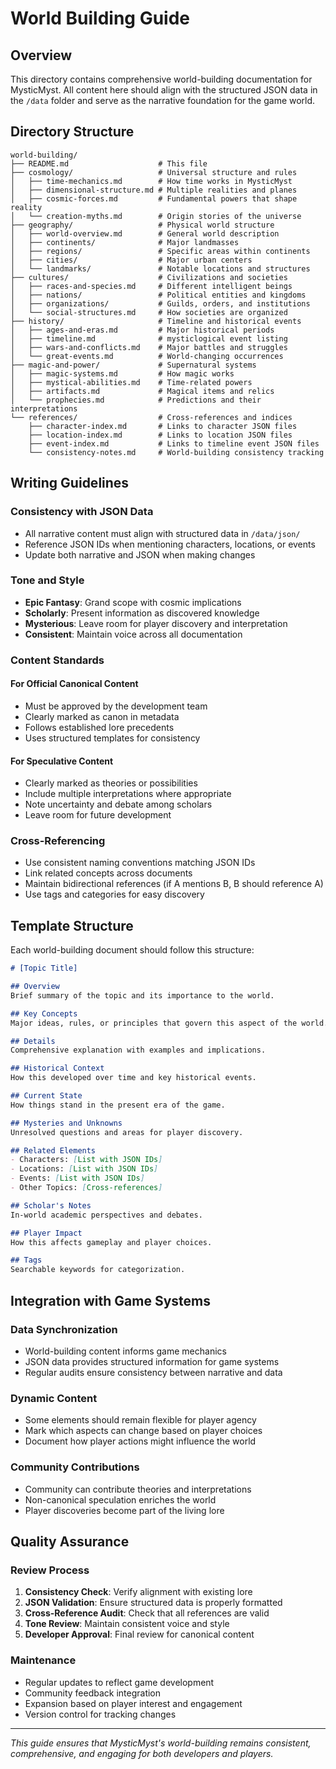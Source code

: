 # World Building Guide

## Overview

This directory contains comprehensive world-building documentation for MysticMyst. All content here should align with the structured JSON data in the `/data` folder and serve as the narrative foundation for the game world.

## Directory Structure

```
world-building/
├── README.md                    # This file
├── cosmology/                   # Universal structure and rules
│   ├── time-mechanics.md        # How time works in MysticMyst
│   ├── dimensional-structure.md # Multiple realities and planes
│   ├── cosmic-forces.md         # Fundamental powers that shape reality
│   └── creation-myths.md        # Origin stories of the universe
├── geography/                   # Physical world structure
│   ├── world-overview.md        # General world description
│   ├── continents/              # Major landmasses
│   ├── regions/                 # Specific areas within continents
│   ├── cities/                  # Major urban centers
│   └── landmarks/               # Notable locations and structures
├── cultures/                    # Civilizations and societies
│   ├── races-and-species.md     # Different intelligent beings
│   ├── nations/                 # Political entities and kingdoms
│   ├── organizations/           # Guilds, orders, and institutions
│   └── social-structures.md     # How societies are organized
├── history/                     # Timeline and historical events
│   ├── ages-and-eras.md         # Major historical periods
│   ├── timeline.md              # mysticlogical event listing
│   ├── wars-and-conflicts.md    # Major battles and struggles
│   └── great-events.md          # World-changing occurrences
├── magic-and-power/             # Supernatural systems
│   ├── magic-systems.md         # How magic works
│   ├── mystical-abilities.md    # Time-related powers
│   ├── artifacts.md             # Magical items and relics
│   └── prophecies.md            # Predictions and their interpretations
└── references/                  # Cross-references and indices
    ├── character-index.md       # Links to character JSON files
    ├── location-index.md        # Links to location JSON files
    ├── event-index.md           # Links to timeline event JSON files
    └── consistency-notes.md     # World-building consistency tracking
```

## Writing Guidelines

### Consistency with JSON Data
- All narrative content must align with structured data in `/data/json/`
- Reference JSON IDs when mentioning characters, locations, or events
- Update both narrative and JSON when making changes

### Tone and Style
- **Epic Fantasy**: Grand scope with cosmic implications
- **Scholarly**: Present information as discovered knowledge
- **Mysterious**: Leave room for player discovery and interpretation
- **Consistent**: Maintain voice across all documentation

### Content Standards

#### For Official Canonical Content
- Must be approved by the development team
- Clearly marked as canon in metadata
- Follows established lore precedents
- Uses structured templates for consistency

#### For Speculative Content
- Clearly marked as theories or possibilities
- Include multiple interpretations where appropriate
- Note uncertainty and debate among scholars
- Leave room for future development

### Cross-Referencing
- Use consistent naming conventions matching JSON IDs
- Link related concepts across documents
- Maintain bidirectional references (if A mentions B, B should reference A)
- Use tags and categories for easy discovery

## Template Structure

Each world-building document should follow this structure:

```markdown
# [Topic Title]

## Overview
Brief summary of the topic and its importance to the world.

## Key Concepts
Major ideas, rules, or principles that govern this aspect of the world.

## Details
Comprehensive explanation with examples and implications.

## Historical Context
How this developed over time and key historical events.

## Current State
How things stand in the present era of the game.

## Mysteries and Unknowns
Unresolved questions and areas for player discovery.

## Related Elements
- Characters: [List with JSON IDs]
- Locations: [List with JSON IDs]  
- Events: [List with JSON IDs]
- Other Topics: [Cross-references]

## Scholar's Notes
In-world academic perspectives and debates.

## Player Impact
How this affects gameplay and player choices.

## Tags
Searchable keywords for categorization.
```

## Integration with Game Systems

### Data Synchronization
- World-building content informs game mechanics
- JSON data provides structured information for game systems
- Regular audits ensure consistency between narrative and data

### Dynamic Content
- Some elements should remain flexible for player agency
- Mark which aspects can change based on player choices
- Document how player actions might influence the world

### Community Contributions
- Community can contribute theories and interpretations
- Non-canonical speculation enriches the world
- Player discoveries become part of the living lore

## Quality Assurance

### Review Process
1. **Consistency Check**: Verify alignment with existing lore
2. **JSON Validation**: Ensure structured data is properly formatted
3. **Cross-Reference Audit**: Check that all references are valid
4. **Tone Review**: Maintain consistent voice and style
5. **Developer Approval**: Final review for canonical content

### Maintenance
- Regular updates to reflect game development
- Community feedback integration
- Expansion based on player interest and engagement
- Version control for tracking changes

---

*This guide ensures that MysticMyst's world-building remains consistent, comprehensive, and engaging for both developers and players.*
